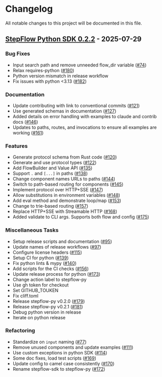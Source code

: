 # Changelog

All notable changes to this project will be documented in this file.

## <a id="0.2.2"></a> [StepFlow Python SDK 0.2.2](https://github.com/riptano/stepflow/releases/tag/stepflow-py-0.2.2) - 2025-07-29
### Bug Fixes

- Input search path and remove unneeded flow_dir variable ([#74](https://github.com/riptano/stepflow/pull/74))
- Relax requires-python ([#180](https://github.com/riptano/stepflow/pull/180))
- Python version mismatch in release workflow
- Fix issues with python <3.13 ([#182](https://github.com/riptano/stepflow/pull/182))

### Documentation

- Update contributing with link to conventional commits ([#121](https://github.com/riptano/stepflow/pull/121))
- Use generated schemas in documentation ([#127](https://github.com/riptano/stepflow/pull/127))
- Added details on error handling with examples to claude and contrib docs ([#146](https://github.com/riptano/stepflow/pull/146))
- Updates to paths, routes, and invocations to ensure all examples are working ([#161](https://github.com/riptano/stepflow/pull/161))

### Features

- Generate protocol schema from Rust code ([#120](https://github.com/riptano/stepflow/pull/120))
- Generate and use protocol types ([#122](https://github.com/riptano/stepflow/pull/122))
- Add FlowBuilder and Value API ([#135](https://github.com/riptano/stepflow/pull/135))
- Support `.` and `[...]` in paths ([#138](https://github.com/riptano/stepflow/pull/138))
- Change component names URLs to paths ([#144](https://github.com/riptano/stepflow/pull/144))
- Switch to path-based routing for components ([#145](https://github.com/riptano/stepflow/pull/145))
- Implement protocol over HTTP+SSE ([#147](https://github.com/riptano/stepflow/pull/147))
- Allow substitutions in environment variables ([#148](https://github.com/riptano/stepflow/pull/148))
- Add eval method and demonstrate loop/map ([#153](https://github.com/riptano/stepflow/pull/153))
- Change to trie-based routing ([#157](https://github.com/riptano/stepflow/pull/157))
- Replace HTTP+SSE with Streamable HTTP ([#168](https://github.com/riptano/stepflow/pull/168))
- Added validate to CLI args. Supports both flow and config ([#175](https://github.com/riptano/stepflow/pull/175))

### Miscellaneous Tasks

- Setup release scripts and documentation ([#95](https://github.com/riptano/stepflow/pull/95))
- Update names of release workflows ([#97](https://github.com/riptano/stepflow/pull/97))
- Configure license headers ([#115](https://github.com/riptano/stepflow/pull/115))
- Setup CI for python ([#139](https://github.com/riptano/stepflow/pull/139))
- Fix python lints & mypy ([#140](https://github.com/riptano/stepflow/pull/140))
- Add scripts for the CI checks ([#156](https://github.com/riptano/stepflow/pull/156))
- Update release process for python ([#173](https://github.com/riptano/stepflow/pull/173))
- Change action label to stepflow-py
- Use gh token for checkout
- Set GITHUB_TOUKEN
- Fix cliff.toml
- Release stepflow-py v0.2.0 ([#179](https://github.com/riptano/stepflow/pull/179))
- Release stepflow-py v0.2.1 ([#181](https://github.com/riptano/stepflow/pull/181))
- Debug python version in release
- Iterate on python release

### Refactoring

- Standardize on `input` naming ([#77](https://github.com/riptano/stepflow/pull/77))
- Remove unused components and update examples ([#111](https://github.com/riptano/stepflow/pull/111))
- Use custom exceptions in python SDK ([#114](https://github.com/riptano/stepflow/pull/114))
- Some doc fixes, load test scripts ([#169](https://github.com/riptano/stepflow/pull/169))
- Update config to camel case consistently ([#170](https://github.com/riptano/stepflow/pull/170))
- Rename stepflow-sdk to stepflow-py ([#172](https://github.com/riptano/stepflow/pull/172))
